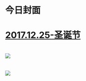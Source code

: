 # 今日封面

# [2017.12.25-圣诞节](http://www.bilibili.com/blackboard/activity-xmas2017.html)

# ![](https://bilicover2017.github.io/2017.12.25.jpg)

# ![](https://bilicover2017.github.io/2017.12.25.jpg)



